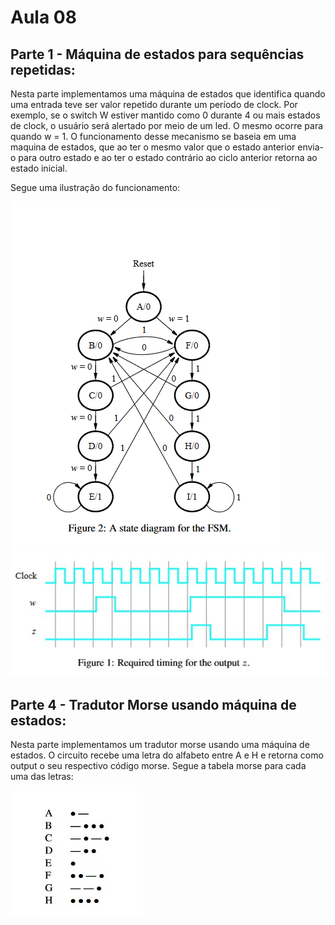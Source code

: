 # Aula 08

## Parte 1 - Máquina de estados para sequências repetidas:

Nesta parte implementamos uma máquina de estados que identifica quando uma entrada teve ser valor repetido durante um período de clock. Por exemplo, se o switch W estiver mantido como 0 durante 4 ou mais estados de clock, o usuário será alertado por meio de um led. O mesmo ocorre para quando w = 1. O funcionamento desse mecanismo se baseia em uma maquina de estados, que ao ter o mesmo valor que o estado anterior envia-o para outro estado e ao ter o estado contrário ao ciclo anterior retorna ao estado inicial.

Segue uma ilustração do funcionamento: 

<img src="imgs/p1f1.png">
<img src="imgs/p1f2.jpg">

## Parte 4 - Tradutor Morse usando máquina de estados:

Nesta parte implementamos um tradutor morse usando uma máquina de estados. O circuito recebe uma letra do alfabeto entre A e H e retorna como output o seu respectivo código morse. Segue a tabela morse para cada uma das letras:

<img src="imgs/p2f1.jpg">

